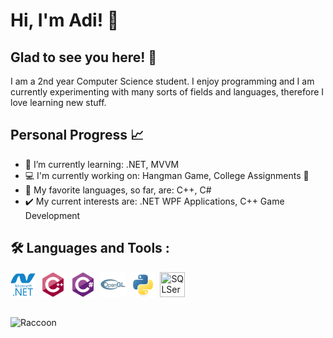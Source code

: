 # Hi, I'm Adi! 👋

## Glad to see you here! :cake:
I am a 2nd year Computer Science student. I enjoy programming and I am currently experimenting with many sorts of fields and languages, therefore I love learning new stuff.

## Personal Progress 📈
- 🌱 I’m currently learning: .NET, MVVM
- 💻 I'm currently working on: Hangman Game, College Assignments 📘
- 🌟 My favorite languages, so far, are: C++, C#
- ✔️ My current interests are: .NET WPF Applications, C++ Game Development
## :hammer_and_wrench: Languages and Tools :
<div>
  <img src="https://github.com/devicons/devicon/blob/master/icons/dot-net/dot-net-plain-wordmark.svg" title="DotNet" width="40" height="40"/>&nbsp;
  <img src="https://github.com/devicons/devicon/blob/master/icons/cplusplus/cplusplus-original.svg" title="Cpp" width="40" height="40"/>&nbsp;
  <img src="https://github.com/devicons/devicon/blob/master/icons/csharp/csharp-original.svg" title="CSharp" width="40" height="40"/>&nbsp;
  <img src="https://github.com/devicons/devicon/blob/master/icons/opengl/opengl-original.svg" title="OpenGL" width="40" height="40"/>&nbsp;
  <img src="https://github.com/devicons/devicon/blob/master/icons/python/python-original.svg" title="Python" width="40" height="40"/>&nbsp;
  <img src="https://brandslogos.com/wp-content/uploads/thumbs/microsoft-sql-server-logo-vector.svg" title="SQLServer" width="40" height="40"/>&nbsp;
</div>

##

  <img src="https://i.pinimg.com/originals/5a/86/54/5a86548094cbbf1acda8a3371e2e6384.jpg" title="Raccoon"/>&nbsp;

